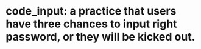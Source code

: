 # code_input: a practice that users have three chances to input right password, or they will be kicked out.
